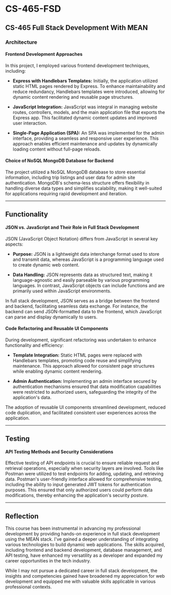 # CS-465-FSD

## CS-465 Full Stack Development With MEAN

### Architecture

#### Frontend Development Approaches

In this project, I employed various frontend development techniques, including:

- **Express with Handlebars Templates:** Initially, the application utilized static HTML pages rendered by Express. To enhance maintainability and reduce redundancy, Handlebars templates were introduced, allowing for dynamic content rendering and reusable page structures.

- **JavaScript Integration:** JavaScript was integral in managing website routes, controllers, models, and the main application file that exports the Express app. This facilitated dynamic content updates and improved user interaction.

- **Single-Page Application (SPA):** An SPA was implemented for the admin interface, providing a seamless and responsive user experience. This approach enables efficient maintenance and updates by dynamically loading content without full-page reloads.

#### Choice of NoSQL MongoDB Database for Backend

The project utilized a NoSQL MongoDB database to store essential information, including trip listings and user data for admin site authentication. MongoDB's schema-less structure offers flexibility in handling diverse data types and simplifies scalability, making it well-suited for applications requiring rapid development and iteration.

---

## Functionality

#### JSON vs. JavaScript and Their Role in Full Stack Development

JSON (JavaScript Object Notation) differs from JavaScript in several key aspects:

- **Purpose:** JSON is a lightweight data interchange format used to store and transmit data, whereas JavaScript is a programming language used to create dynamic web content.

- **Data Handling:** JSON represents data as structured text, making it language-agnostic and easily parseable by various programming languages. In contrast, JavaScript objects can include functions and are primarily used within JavaScript environments.

In full stack development, JSON serves as a bridge between the frontend and backend, facilitating seamless data exchange. For instance, the backend can send JSON-formatted data to the frontend, which JavaScript can parse and display dynamically to users.

#### Code Refactoring and Reusable UI Components

During development, significant refactoring was undertaken to enhance functionality and efficiency:

- **Template Integration:** Static HTML pages were replaced with Handlebars templates, promoting code reuse and simplifying maintenance. This approach allowed for consistent page structures while enabling dynamic content rendering.

- **Admin Authentication:** Implementing an admin interface secured by authentication mechanisms ensured that data modification capabilities were restricted to authorized users, safeguarding the integrity of the application's data.

The adoption of reusable UI components streamlined development, reduced code duplication, and facilitated consistent user experiences across the application.

---

## Testing

#### API Testing Methods and Security Considerations

Effective testing of API endpoints is crucial to ensure reliable request and retrieval operations, especially when security layers are involved. Tools like Postman were utilized to test endpoints for adding, updating, and retrieving data. Postman's user-friendly interface allowed for comprehensive testing, including the ability to input generated JWT tokens for authentication purposes. This ensured that only authorized users could perform data modifications, thereby enhancing the application's security posture.

---

## Reflection

This course has been instrumental in advancing my professional development by providing hands-on experience in full stack development using the MEAN stack. I've gained a deeper understanding of integrating various technologies to build dynamic web applications. The skills acquired, including frontend and backend development, database management, and API testing, have enhanced my versatility as a developer and expanded my career opportunities in the tech industry.

While I may not pursue a dedicated career in full stack development, the insights and competencies gained have broadened my appreciation for web development and equipped me with valuable skills applicable in various professional contexts.
